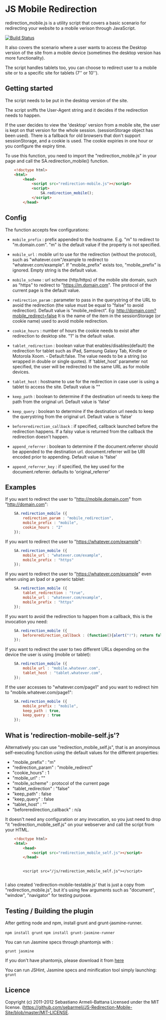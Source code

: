 # JS Mobile Redirection

redirection_mobile.js is a utility script that covers a basic scenario for redirecting your website to a mobile verison through JavaScript.

[![Build Status](https://secure.travis-ci.org/sebarmeli/JS-Redirection-Mobile-Site.png)](http://travis-ci.org/sebarmeli/JS-Redirection-Mobile-Site)

It also covers the scenario where a user wants to access the Desktop version of the site from a mobile device (sometimes the desktop version has more functionality).

The script handles tablets too, you can choose to redirect user to a mobile site or to a specific site for tablets (7'' or 10'').

## Getting started

The script needs to be put in the desktop version of the site.

The script sniffs the User-Agent string and it decides if the redirection needs to happen.
	 
If the user decides to view the 'desktop' version from a mobile site, the user is kept on that version for the whole session. 
(sessionStorage object has been used). 
There is a fallback for old browsers that don't support sessionStorage, and a cookie is used. The cookie expiries in one hour or you configure the expiry time.

To use this function, you need to import the "redirection_mobile.js" in your page and call the SA.redirection_mobile() function. 

```html
	<!doctype html>
	<html>
		<head>
			<script src="redirection-mobile.js"></script>
			<script>
				SA.redirection_mobile();
			</script>
		</head>
```

## Config

The function accepts few configurations:

- `mobile_prefix` : prefix appended to the hostname. E.g. "m" to redirect to "m.domain.com". "m" is the default value if the property is not specified.

- `mobile_url` : mobile url to use for the redirection (without the protocol), such as "whatever.com"/example to redirect to "whatever.com/example". If "mobile_prefix" exists too, "mobile_prefix" is ignored. Empty string is the default value.

- `mobile_scheme` : url scheme (http/https) of the mobile site domain, such as "https" to redirect to "https://m.domain.com". The protocol of the current page is the default value.

- `redirection_param` : parameter to pass in the querystring of the URL to avoid the redirection (the value must be equal to "false" to avoid redirection). Default value is "mobile_redirect".
Eg: http://domain.com?mobile_redirect=false
It is the name of the item in the sessionStorage (or cookie name) used to avoid mobile redirection. 

- `cookie_hours` : number of hours the cookie needs to exist after redirection to desktop site. "1" is the default value.

- `tablet_redirection` : boolean value that enables/disables(default) the redirection for tablet such as iPad, Samsung Galaxy Tab, Kindle or Motorola Xoom. - Default:false. The value needs to be a string (so wrapped in double or single quotes). If 'tablet_host' parameter not specified, the user will be redirected to the same URL as for mobile devices.

- `tablet_host` : hostname to use for the redirection in case user is using a tablet to access the site. Default value is ""

- `keep_path` : boolean to determine if the destination url needs to keep the path from the original url. Default value is 'false'

- `keep_query` : boolean to determine if the destination url needs to keep the querystring from the original url. Default value is 'false'

- `beforeredirection_callback` : if specified, callback launched before the redirection happens. If a falsy value is returned from the callback the redirection doesn't happen.

- `append_referrer` : boolean to determine if the document.referrer should be appended to the destination url. document.referrer will be URI encoded prior to appending.  Default value is 'false'

- `append_referrer_key` : if specified, the key used for the document.referrer.  defaults to 'original_referrer'

## Examples

If you want to redirect the user to "http://mobile.domain.com" from "http://domain.com":

```javascript
	SA.redirection_mobile ({
		redirection_param : "mobile_redirection",
		mobile_prefix : "mobile",
		cookie_hours : "2" 
	});
```

If you want to redirect the user to "https://whatever.com/example":

```javascript
	SA.redirection_mobile ({
		mobile_url : "whatever.com/example",
		mobile_prefix : "https"
	});
```

If you want to redirect the user to "https://whatever.com/example" even when using an Ipad or a generic tablet:

```javascript
	SA.redirection_mobile ({
		tablet_redirection : "true",
		mobile_url : "whatever.com/example",
		mobile_prefix : "https"
	});
```

If you want to avoid the redirection to happen from a callback, this is the invocation you need:

```javascript
	SA.redirection_mobile ({
		beforeredirection_callback : (function(){alert("!"); return false;})
	});
```

If you want to redirect the user to two different URLs depending on the device the user is using (mobile or tablet):

```javascript
	SA.redirection_mobile ({
		mobile_url : "mobile.whatever.com",
		tablet_host : "tablet.whatever.com",
	});
```

If the user accesses to "whatever.com/page1" and you want to redirect him to "mobile.whatever.com/page1":

```javascript
	SA.redirection_mobile ({
		mobile_prefix : "mobile",
		keep_path : true,
		keep_query : true
	});
```
## What is 'redirection-mobile-self.js'?

Alternatively you can use "redirection_mobile_self.js", that is an anonyimous self-executing function using the default values for the different properties:

- "mobile_prefix" : "m"
- "redirection_param" : "mobile_redirect"
- "cookie_hours" : 1
- "mobile_url" : ""
- "mobile_scheme" : protocol of the current page
- "tablet_redirection" : "false"
- "keep_path" : false
- "keep_query" : false
- "tablet_host" : ""
- "beforeredirection_callback" : n/a

It doesn't need any configuration or any invocation, so you just need to drop "it "redirection_mobile_self.js" on your webserver and call the script from your HTML.

```html
	<!doctype html>
	<html>
		<head>
			<script src="redirection_mobile_self.js"></script>
		</head>
```
<pre>
	<code>
		&lt;script src="/js/redirection_mobile_self.js"&gt;&lt;/script&gt;
	</code>
</pre>


I also created 'redirection-mobile-testable.js' that is just a copy from "redirection_mobile.js", but it's using few arguments such as "document", "window", "navigator" for testing purpose. 

## Testing / Building the plugin

After getting node and npm, install grunt and grunt-jasmine-runner.

```npm install grunt```
```npm install grunt-jasmine-runner```

You can run Jasmine specs through phantomjs with :

```grunt jasmine```

If you don't have phantomjs, please download it from [here](http://phantomjs.org/)

You can run JSHint, Jasmine specs and minification tool simply launching: ```grunt```

## Licence

Copyright (c) 2011-2012 Sebastiano Armeli-Battana
Licensed under the MIT license.
(https://github.com/sebarmeli/JS-Redirection-Mobile-Site/blob/master/MIT-LICENSE.


